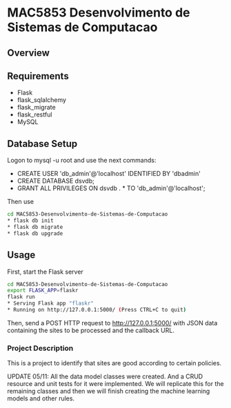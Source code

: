 # MAC5853 Desenvolvimento de Sistemas de Computacao

## Overview

## Requirements
* Flask
* flask_sqlalchemy
* flask_migrate
* flask_restful
* MySQL

## Database Setup
Logon to mysql -u root and use the next commands:
* CREATE USER 'db_admin'@'localhost' IDENTIFIED BY 'dbadmin'
* CREATE DATABASE dsvdb;
* GRANT ALL PRIVILEGES ON dsvdb . * TO 'db_admin'@'localhost';

Then use
```bash
cd MAC5853-Desenvolvimento-de-Sistemas-de-Computacao
* flask db init
* flask db migrate
* flask db upgrade
```
## Usage

First, start the Flask server

```bash
cd MAC5853-Desenvolvimento-de-Sistemas-de-Computacao
export FLASK_APP=flaskr
flask run
* Serving Flask app "flaskr"
* Running on http://127.0.0.1:5000/ (Press CTRL+C to quit)
```

Then, send a POST HTTP request to http://127.0.0.1:5000/ with JSON data containing the
sites to be processed and the callback URL.


### Project Description
This is a project to identify that sites are good according to certain policies.

UPDATE 05/11: All the data model classes were created. And a CRUD resource and unit tests for it were implemented. We will replicate this for the remaining
classes and then we will finish creating the machine learning models and other rules.